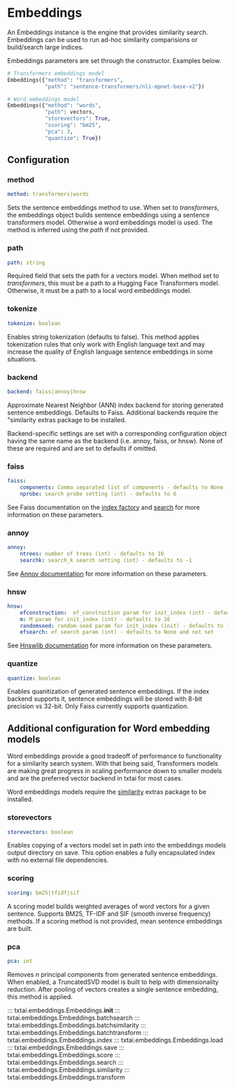 # Embeddings
An Embeddings instance is the engine that provides similarity search. Embeddings can be used to run ad-hoc similarity comparisions or build/search large indices.

Embeddings parameters are set through the constructor. Examples below.

```python
# Transformers embeddings model
Embeddings({"method": "transformers",
            "path": "sentence-transformers/nli-mpnet-base-v2"})

# Word embeddings model
Embeddings({"method": "words",
            "path": vectors,
            "storevectors": True,
            "scoring": "bm25",
            "pca": 3,
            "quantize": True})
```

## Configuration

### method
```yaml
method: transformers|words
```

Sets the sentence embeddings method to use. When set to _transformers_, the embeddings object builds sentence embeddings using a sentence transformers model.
Otherwise a word embeddings model is used. The method is inferred using the _path_ if not provided.

### path
```yaml
path: string
```

Required field that sets the path for a vectors model. When method set to _transformers_, this must be a path to a Hugging Face Transformers model. Otherwise,
it must be a path to a local word embeddings model.

### tokenize
```yaml
tokenize: boolean
```

Enables string tokenization (defaults to false). This method applies tokenization rules that only work with English language text and may increase the quality of
English language sentence embeddings in some situations.

### backend
```yaml
backend: faiss|annoy|hnsw
```

Approximate Nearest Neighbor (ANN) index backend for storing generated sentence embeddings. Defaults to Faiss. Additional backends require the "similarity extras
package to be installed.

Backend-specific settings are set with a corresponding configuration object having the same name as the backend (i.e. annoy, faiss, or hnsw). None of these are required and are set to defaults if omitted.

### faiss
```yaml
faiss:
    components: Comma separated list of components - defaults to None
    nprobe: search probe setting (int) - defaults to 6
```

See Faiss documentation on the [index factory](https://github.com/facebookresearch/faiss/wiki/The-index-factory) and [search](https://github.com/facebookresearch/faiss/wiki/Faster-search) for more information on these parameters.

### annoy
```yaml
annoy:
    ntrees: number of trees (int) - defaults to 10
    searchk: search_k search setting (int) - defaults to -1
```

See [Annoy documentation](https://github.com/spotify/annoy#full-python-api) for more information on these parameters.

### hnsw
```yaml
hnsw:
    efconstruction:  ef_construction param for init_index (int) - defaults to 200
    m: M param for init_index (int) - defaults to 16
    randomseed: random-seed param for init_index (init) - defaults to 100
    efsearch: ef search param (int) - defaults to None and not set
```

See [Hnswlib documentation](https://github.com/nmslib/hnswlib/blob/master/ALGO_PARAMS.md) for more information on these parameters.

### quantize
```yaml
quantize: boolean
```

Enables quanitization of generated sentence embeddings. If the index backend supports it, sentence embeddings will be stored with 8-bit precision vs 32-bit.
Only Faiss currently supports quantization.

## Additional configuration for Word embedding models

Word embeddings provide a good tradeoff of performance to functionality for a similarity search system. With that being said, Transformers models are making great progress in scaling performance down to smaller models and are the preferred vector backend in txtai for most cases.

Word embeddings models require the [similarity](https://neuml.github.io/txtai/install/) extras package to be installed.

### storevectors
```yaml
storevectors: boolean
```

Enables copying of a vectors model set in path into the embeddings models output directory on save. This option enables a fully encapsulated index with no external file dependencies.

### scoring
```yaml
scoring: bm25|tfidf|sif
```

A scoring model builds weighted averages of word vectors for a given sentence. Supports BM25, TF-IDF and SIF (smooth inverse frequency) methods. If a scoring method is not provided, mean sentence embeddings are built.

### pca
```yaml
pca: int
```

Removes _n_ principal components from generated sentence embeddings. When enabled, a TruncatedSVD model is built to help with dimensionality reduction. After pooling of vectors creates a single sentence embedding, this method is applied.

::: txtai.embeddings.Embeddings.__init__
::: txtai.embeddings.Embeddings.batchsearch
::: txtai.embeddings.Embeddings.batchsimilarity
::: txtai.embeddings.Embeddings.batchtransform
::: txtai.embeddings.Embeddings.index
::: txtai.embeddings.Embeddings.load
::: txtai.embeddings.Embeddings.save
::: txtai.embeddings.Embeddings.score
::: txtai.embeddings.Embeddings.search
::: txtai.embeddings.Embeddings.similarity
::: txtai.embeddings.Embeddings.transform
